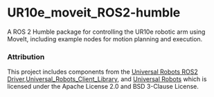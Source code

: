 # UR10e_moveit_ROS2-humble
 A ROS 2 Humble package for controlling the UR10e robotic arm using MoveIt, including example nodes for motion planning and execution.

 ### Attribution

This project includes components from the [Universal Robots ROS2 Driver](https://github.com/UniversalRobots/Universal_Robots_ROS2_Driver),[Universal_Robots_Client_Library](https://github.com/UniversalRobots/Universal_Robots_Client_Library.git), and [Universal Robots](https://github.com/UniversalRobots) which is licensed under the Apache License 2.0 and BSD 3-Clause License.




